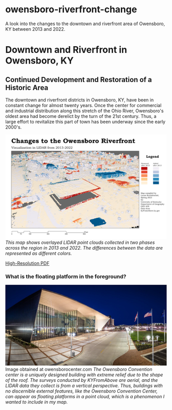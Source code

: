 # owensboro-riverfront-change
A look into the changes to the downtown and riverfront area of Owensboro, KY between 2013 and 2022.
# Downtown and Riverfront in Owensboro, KY
## Continued Development and Restoration of a Historic Area

The downtown and riverfront districts in Owensboro, KY, have been in constant change for almost twenty years. Once the center for commercial and industrial distribution along this stretch of the Ohio River, Owensboro's oldest area had become derelict by the turn of the 21st century. Thus, a large effort to revitalize this part of town has been underway since the early 2000's. 

![Viewing Downtown Owensboro in LIDAR](OboroRiverFrontChanges.jpg)     
*This map shows overlayed LIDAR point clouds collected in two phases across the region in 2013 and 2022. The differences between the data are represented as different colors.*

[High-Resolution PDF](OboroRiverFrontChanges.pdf)     

### What is the floating platform in the foreground?
![Owensboro Convention Center](OboroConvCenter.jpg)
Image obtained at owensborocenter.com
*The Owensboro Convention center is a uniquely designed building with extreme relief due to the shape of the roof. The surveys conducted by KYFromAbove are aerial, and the LIDAR data they collect is from a vertical perspective. Thus, buildings with no discernible external features, like the Owensboro Convention Center, can appear as floating platforms in a point cloud, which is a phenomenon I wanted to include in my map.*